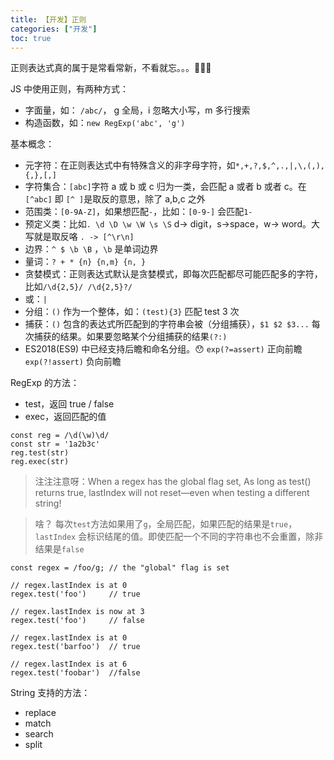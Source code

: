 ```yaml
---
title: 【开发】正则
categories: ["开发"]
toc: true
---
```


正则表达式真的属于是常看常新，不看就忘。。。🤦🏻‍♀️

JS 中使用正则，有两种方式：

- 字面量，如： `/abc/`， g 全局，i 忽略大小写，m 多行搜索
- 构造函数，如：`new RegExp('abc', 'g')`

基本概念：

- 元字符：在正则表达式中有特殊含义的非字母字符，如`*,+,?,$,^,.,|,\,(,),{,},[,]`
- 字符集合：`[abc]`字符 a 或 b 或 c 归为一类，会匹配 a 或者 b 或者 c。在`[^abc]` 即 `[^ ]`是取反的意思，除了 a,b,c 之外
- 范围类：`[0-9A-Z]`，如果想匹配`-`，比如：`[0-9-]` 会匹配`1-`
- 预定义类：比如`. \d \D \w \W \s \S` d-> digit，s->space，w-> word。大写就是取反咯 `. -> [^\r\n]`
- 边界：`^ $ \b \B` ，`\b` 是单词边界
- 量词：`? + * {n} {n,m} {n, }`
- 贪婪模式：正则表达式默认是贪婪模式，即每次匹配都尽可能匹配多的字符，比如`/\d{2,5}/ /\d{2,5}?/`
- 或：`|`
- 分组：`()` 作为一个整体，如：`(test){3}` 匹配 test 3 次
- 捕获：`()` 包含的表达式所匹配到的字符串会被（分组捕获），`$1 $2 $3...` 每次捕获的结果。如果要忽略某个分组捕获的结果`(?:)`
- ES2018(ES9) 中已经支持后瞻和命名分组。😯 `exp(?=assert)` 正向前瞻 `exp(?!assert)` 负向前瞻

RegExp 的方法：

- test，返回 true / false
- exec，返回匹配的值

```
const reg = /\d(\w)\d/
const str = '1a2b3c'
reg.test(str)
reg.exec(str)
```

> 注注注意呀：When a regex has the global flag set, As long as test() returns true, lastIndex will not reset—even when testing a different string!

> 啥？ 每次`test`方法如果用了`g`，全局匹配，如果匹配的结果是`true`，`lastIndex` 会标识结尾的值。即使匹配一个不同的字符串也不会重置，除非结果是`false`

```
const regex = /foo/g; // the "global" flag is set

// regex.lastIndex is at 0
regex.test('foo')     // true

// regex.lastIndex is now at 3
regex.test('foo')     // false

// regex.lastIndex is at 0
regex.test('barfoo')  // true

// regex.lastIndex is at 6
regex.test('foobar')  //false
```

String 支持的方法：

- replace
- match
- search
- split
